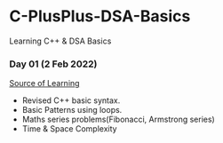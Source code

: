 # C-PlusPlus-DSA-Basics

Learning C++ &amp; DSA Basics

### Day 01 (2 Feb 2022)
[Source of Learning](https://www.youtube.com/playlist?list=PLfqMhTWNBTe0b2nM6JHVCnAkhQRGiZMSJ)
- Revised C++ basic syntax.
- Basic Patterns using loops.
- Maths series problems(Fibonacci, Armstrong series)
- Time & Space Complexity
